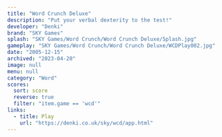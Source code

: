 ```yaml
---
title: "Word Crunch Deluxe"
description: "Put your verbal dexterity to the test!"
developer: "Denki"
brand: "SKY Games"
splash: "SKY Games/Word Crunch/Word Crunch Deluxe/Splash.jpg"
gameplay: "SKY Games/Word Crunch/Word Crunch Deluxe/WCDPlay002.jpg"
date: "2005-12-15"
archived: "2023-04-20"
image: null
menu: null
category: "Word"
scores:
  sort: score
  reverse: true
  filter: "item.game == 'wcd'"
links:
  - title: Play
    url: "https://denki.co.uk/sky/wcd/app.html"
---
```

